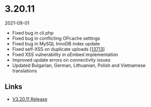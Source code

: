 # 3.20.11

2021-09-01

- Fixed bug in cli.php
- Fixed bug in conflicting OPcache settings
- Fixed bug in MySQL InnoDB index update
- Fixed self-XSS on duplicate uploads [[13713](https://chevereto.com/community/threads/13713)]
- Fixed XSS vulnerability in oEmbed implementation
- Improved update errors on connectivity issues
- Updated Bulgarian, German, Lithuanian, Polish and Vietnamese translations

## Links

- [V3.20.11 Release](https://chevereto.com/community/threads/chevereto-v3-20-11.13724/)

